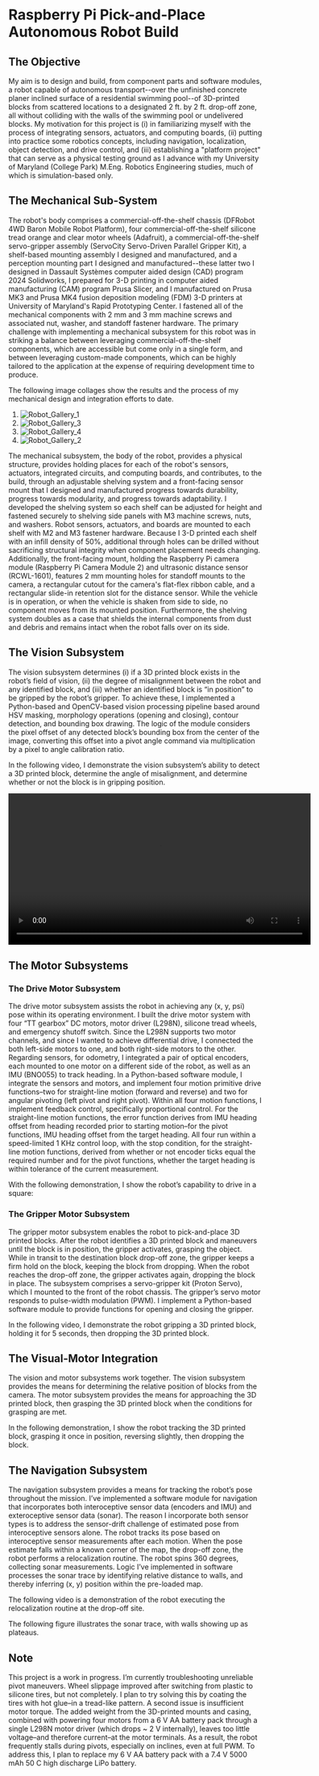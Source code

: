 # Raspberry Pi Pick-and-Place Autonomous Robot Build

## The Objective 

My aim is to design and build, from component parts and software modules, a robot capable of autonomous transport--over the unfinished concrete planer inclined surface of a residential swimming pool--of 3D-printed blocks from scattered locations to a designated 2 ft. by 2 ft. drop-off zone, all without colliding with the walls of the swimming pool or undelivered blocks. My motivation for this project is (i) in familiarizing myself with the process of integrating sensors, actuators, and computing boards, (ii) putting into practice some robotics concepts, including navigation, localization, object detection, and drive control, and (iii) establishing a "platform project" that can serve as a physical testing ground as I advance with my University of Maryland (College Park) M.Eng. Robotics Engineering studies, much of which is simulation-based only. 

## The Mechanical Sub-System
The robot's body comprises a commercial-off-the-shelf chassis (DFRobot 4WD Baron Mobile Robot Platform), four commercial-off-the-shelf silicone tread orange and clear motor wheels (Adafruit), a commercial-off-the-shelf servo-gripper assembly (ServoCity Servo-Driven Parallel Gripper Kit), a shelf-based mounting assembly I designed and manufactured, and a perception mounting part I designed and manufactured--these latter two I designed in Dassault Systèmes computer aided design (CAD) program 2024 Solidworks, I prepared for 3-D printing in computer aided manufacturing (CAM) program Prusa Slicer, and I manufactured on Prusa MK3 and Prusa MK4 fusion deposition modeling (FDM) 3-D printers at University of Maryland's Rapid Prototyping Center. I fastened all of the mechanical components with 2 mm and 3 mm machine screws and associated nut, washer, and standoff fastener hardware. The primary challenge with implementing a mechanical subsystem for this robot was in striking a balance between leveraging commercial-off-the-shelf components, which are accessible but come only in a single form, and between leveraging custom-made components, which can be highly tailored to the application at the expense of requiring development time to produce.

The following image collages show the results and the process of my mechanical design and integration efforts to date. 

1. ![Robot_Gallery_1](docs/gallery/Robot_Gallery_1.png)
2. ![Robot_Gallery_3](docs/gallery/Robot_Gallery_3.png)
3. ![Robot_Gallery_4](docs/gallery/Robot_Gallery_4.png)
4. ![Robot_Gallery_2](docs/gallery/Robot_Gallery_2.png)

The mechanical subsystem, the body of the robot, provides a physical structure, provides holding places for each of the robot's sensors, actuators, integrated circuits, and computing boards, and contributes, to the build, through an adjustable shelving system and a front-facing sensor mount that I designed and manufactured progress towards durability, progress towards modularity, and progress towards adaptability. I developed the shelving system so each shelf can be adjusted for height and fastened securely to shelving side panels with M3 machine screws, nuts, and washers. Robot sensors, actuators, and boards are mounted to each shelf with M2 and M3 fastener hardware. Because I 3-D printed each shelf with an infill density of 50%, additional through holes can be drilled without sacrificing structural integrity when component placement needs changing. Additionally, the front-facing mount, holding the Raspberry Pi camera module (Raspberry Pi Camera Module 2) and ultrasonic distance sensor (RCWL-1601), features 2 mm mounting holes for standoff mounts to the camera, a rectangular cutout for the camera's flat-flex ribbon cable, and a rectangular slide-in retention slot for the distance sensor. While the vehicle is in operation, or when the vehicle is shaken from side to side, no component moves from its mounted position. Furthermore, the shelving system doubles as a case that shields the internal components from dust and debris and remains intact when the robot falls over on its side. 

## The Vision Subsystem
The vision subsystem determines (i) if a 3D printed block exists in the robot’s field of vision, (ii) the degree of misalignment between the robot and any identified block, and (iii) whether an identified block is “in position” to be gripped by the robot’s gripper. To achieve these, I implemented a Python-based and OpenCV-based vision processing pipeline based around HSV masking, morphology operations (opening and closing), contour detection, and bounding box drawing. The logic of the module considers the pixel offset of any detected block’s bounding box from the center of the image, converting this offset into a pivot angle command via multiplication by a pixel to angle calibration ratio. 

In the following video, I demonstrate the vision subsystem’s ability to detect a 3D printed block, determine the angle of misalignment, and determine whether or not the block is in gripping position.

<video src="docs/visual_demo.mp4" width="600"></video>



## The Motor Subsystems

### The Drive Motor Subsystem
The drive motor subsystem assists the robot in achieving any (x, y, psi) pose within its operating environment. I built the drive motor system with four “TT gearbox” DC motors, motor driver (L298N), silicone tread wheels, and emergency shutoff switch. Since the L298N supports two motor channels, and since I wanted to achieve differential drive, I connected the both left-side motors to one, and both right-side motors to the other. Regarding sensors, for odometry, I integrated a pair of optical encoders, each mounted to one motor on a different side of the robot, as well as an IMU (BNO055) to track heading. In a Python-based software module, I integrate the sensors and motors, and implement four motion primitive drive functions–two for straight-line motion (forward and reverse) and two for angular pivoting (left pivot and right pivot). Within all four motion functions, I implement feedback control, specifically proportional control. For the straight-line motion functions, the error function derives from IMU heading offset from heading recorded prior to starting motion–for the pivot functions, IMU heading offset from the target heading. All four run within a speed-limited 1 KHz control loop, with the stop condition, for the straight-line motion functions, derived from whether or not encoder ticks equal the required number and for the pivot functions, whether the target heading is within tolerance of the current measurement. 

With the following demonstration, I show the robot’s capability to drive in a square: 

### The Gripper Motor Subsystem
The gripper motor subsystem enables the robot to pick-and-place 3D printed blocks. After the robot identifies a 3D printed block and maneuvers until the block is in position, the gripper activates, grasping the object. While in transit to the destination block drop-off zone, the gripper keeps a firm hold on the block, keeping the block from dropping. When the robot reaches the drop-off zone, the gripper activates again, dropping the block in place. The subsystem comprises a servo-gripper kit (Proton Servo), which I mounted to the front of the robot chassis. The gripper’s servo motor responds to pulse-width modulation (PWM). I implement a Python-based software module to provide functions for opening and closing the gripper. 

In the following video, I demonstrate the robot gripping a 3D printed block, holding it for 5 seconds, then dropping the 3D printed block. 

## The Visual-Motor Integration
The vision and motor subsystems work together. The vision subsystem provides the means for determining the relative position of blocks from the camera. The motor subsystem provides the means for approaching the 3D printed block, then grasping the 3D printed block when the conditions for grasping are met. 

In the following demonstration, I show the robot tracking the 3D printed block, grasping it once in position, reversing slightly, then dropping the block. 

## The Navigation Subsystem
The navigation subsystem provides a means for tracking the robot’s pose throughout the mission. I’ve implemented a software module for navigation that incorporates both interoceptive sensor data (encoders and IMU) and exteroceptive sensor data (sonar). The reason I incorporate both sensor types is to address the sensor-drift challenge of estimated pose from interoceptive sensors alone. The robot tracks its pose based on interoceptive sensor measurements after each motion. When the pose estimate falls within a known corner of the map, the drop-off zone, the robot performs a relocalization routine. The robot spins 360 degrees, collecting sonar measurements. Logic I’ve implemented in software processes the sonar trace by identifying relative distance to walls, and thereby inferring (x, y) position within the pre-loaded map. 

The following video is a demonstration of the robot executing the relocalization routine at the drop-off site. 

The following figure illustrates the sonar trace, with walls showing up as plateaus. 

## Note
This project is a work in progress. I’m currently troubleshooting unreliable pivot maneuvers. Wheel slippage improved after switching from plastic to silicone tires, but not completely. I plan to try solving this by coating the tires with hot glue–in a tread-like pattern. A second issue is insufficient motor torque. The added weight from the 3D-printed mounts and casing, combined with powering four motors from a 6 V AA battery pack through a single L298N motor driver (which drops ~ 2 V internally), leaves too little voltage–and therefore current–at the motor terminals. As a result, the robot frequently stalls during pivots, especially on inclines, even at full PWM. To address this, I plan to replace my 6 V AA battery pack with a 7.4 V 5000 mAh 50 C high discharge LiPo battery. 